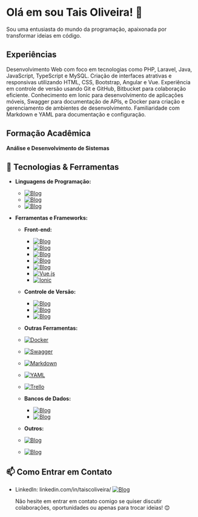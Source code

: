 # Olá em sou Tais Oliveira! 👋

Sou uma entusiasta do mundo da programação, apaixonada por transformar ideias em código. 

## Experiências
Desenvolvimento Web com foco em tecnologias como PHP, Laravel, Java, JavaScript, TypeScript e MySQL. Criação de interfaces atrativas e responsivas utilizando HTML, CSS, Bootstrap, Angular e Vue. Experiência em controle de versão usando Git e GitHub, Bitbucket para colaboração eficiente. Conhecimento em Ionic para desenvolvimento de aplicações móveis, Swagger para documentação de APIs, e Docker para criação e gerenciamento de ambientes de desenvolvimento. Familiaridade com Markdown e YAML para documentação e configuração.

## Formação Acadêmica
**Análise e Desenvolvimento de Sistemas**

## 🔧 Tecnologias & Ferramentas
- **Linguagens de Programação:**
  - [![Blog](https://img.shields.io/badge/JavaScript-F7DF1E?style=for-the-badge&logo=javascript&logoColor=black)](https://blog.com)
  - [![Blog](https://img.shields.io/badge/TypeScript-007ACC?style=for-the-badge&logo=typescript&logoColor=white)](https://blog.com)
  - [![Blog](https://img.shields.io/badge/PHP-777BB4?style=for-the-badge&logo=php&logoColor=white)](https://blog.com)

- **Ferramentas e Frameworks:**
  - **Front-end:**
    - [![Blog](https://img.shields.io/badge/CSS-239120?&style=for-the-badge&logo=css3&logoColor=white)](https://blog.com)
    - [![Blog](https://img.shields.io/badge/Angular-DD0031?style=for-the-badge&logo=angular&logoColor=white)](https://blog.com)
    - [![Blog](https://img.shields.io/badge/HTML-239120?style=for-the-badge&logo=html5&logoColor=white)](https://blog.com)
    - [![Blog](https://img.shields.io/badge/Bootstrap-563D7C?style=for-the-badge&logo=bootstrap&logoColor=white)](https://blog.com)
    - [![Blog](https://img.shields.io/badge/Laravel-FF2D20?style=for-the-badge&logo=laravel&logoColor=white)](https://blog.com)
    - [![Vue.js](https://img.shields.io/badge/Vue.js-42b883?style=for-the-badge&logo=vue.js&logoColor=white)](https://blog.com)
    - [![Ionic](https://img.shields.io/badge/Ionic-3880FF?style=for-the-badge&logo=ionic&logoColor=white)](https://blog.com)
    
  - **Controle de Versão:**
    - [![Blog](https://img.shields.io/badge/GIT-E44C30?style=for-the-badge&logo=git&logoColor=white)](https://blog.com)
    - [![Blog](https://img.shields.io/badge/GitHub-100000?style=for-the-badge&logo=github&logoColor=white)](https://blog.com)
    - [![Blog](https://img.shields.io/badge/Bitbucket-0747a6?style=for-the-badge&logo=bitbucket&logoColor=white)](https://blog.com)

   - **Outras Ferramentas:**
    - [![Docker](https://img.shields.io/badge/Docker-2496ED?style=for-the-badge&logo=docker&logoColor=white)](https://blog.com)
    - [![Swagger](https://img.shields.io/badge/Swagger-85EA2D?style=for-the-badge&logo=swagger&logoColor=black)](https://swagger.io/)
    - [![Markdown](https://img.shields.io/badge/Markdown-000000?style=for-the-badge&logo=markdown&logoColor=white)](https://blog.com)
    - [![YAML](https://img.shields.io/badge/YAML-003C54?style=for-the-badge&logo=yaml&logoColor=white)](https://blog.com)
    - [![Trello](https://img.shields.io/badge/Trello-0052CC?style=for-the-badge&logo=trello&logoColor=white)](https://blog.com)

    - **Bancos de Dados:**
      - [![Blog](https://img.shields.io/badge/MySQL-00000F?style=for-the-badge&logo=mysql&logoColor=white)](https://blog.com)
      - [![Blog](https://img.shields.io/badge/PostgreSQL-316192?style=for-the-badge&logo=postgresql&logoColor=white)](https://exemplo.com)
    
    - **Outros:**
     - [![Blog](https://img.shields.io/badge/Linux-FCC624?style=for-the-badge&logo=linux&logoColor=black)](https://blog.com)
     - [![Blog](https://img.shields.io/badge/Canva-%2300C4CC.svg?&style=for-the-badge&logo=Canva&logoColor=white)](https://canva.com)
   

## 📫 Como Entrar em Contato
- LinkedIn: linkedin.com/in/taiscoliveira/ [![Blog](https://img.shields.io/badge/LinkedIn-0077B5?style=for-the-badge&logo=linkedin&logoColor=white)](https://linkedin.com/in/taiscoliveira/)

  Não hesite em entrar em contato comigo se quiser discutir colaborações, oportunidades ou apenas para trocar ideias! 😊

